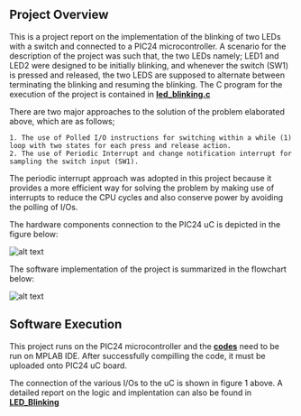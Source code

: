 ## Project Overview
This is a project report on the implementation of the blinking of two LEDs with a switch and connected to a PIC24 microcontroller. 
A scenario for the description of the project was such that, the two LEDs namely; LED1 and LED2 were designed to be initially blinking, and whenever the switch (SW1) is pressed and released, the two LEDS are supposed to alternate between terminating the blinking and resuming the blinking. 
The C program for the execution of the project is contained in <i class="icon-cog"></i> **[led_blinking.c](https://github.com/emmanuelaboah/Computer_Architecture/blob/master/LED%20Blinking/led_blinking.c)**

There are two major approaches to the solution of the problem elaborated above, which are as follows;
```
1. The use of Polled I/O instructions for switching within a while (1) loop with two states for each press and release action.
2. The use of Periodic Interrupt and change notification interrupt for sampling the switch input (SW1).

```

The periodic interrupt approach was adopted in this project because 
it provides a more efficient way for solving the problem by making use of interrupts to reduce the CPU cycles and also 
conserve power by avoiding the polling of I/Os.

The hardware components connection to the PIC24 uC is depicted in the figure below:

![alt text](https://github.com/emmanuelaboah/Computer_Architecture/blob/master/LED%20Blinking/images/hardware_design.png)


The software implementation of the project is summarized in the flowchart below:

![alt text](https://github.com/emmanuelaboah/Computer_Architecture/blob/master/LED%20Blinking/images/flowchart.png)


## Software Execution

This project runs on the PIC24 microcontroller and the <i class="icon-cog"></i> **[codes](https://github.com/emmanuelaboah/Computer_Architecture/blob/master/LED%20Blinking/led_blinking.c)** need to be run on MPLAB IDE.
After successfully compilling the code, it must be uploaded onto PIC24 uC board.

The connection of the various I/Os to the uC is shown in figure 1 above. 
A detailed report on the logic and implentation can also be found in <i class="icon-cog"></i> **[LED_Blinking](https://github.com/emmanuelaboah/Computer_Architecture/blob/master/LED%20Blinking/LED_Blinking_PIC24.pdf)**


